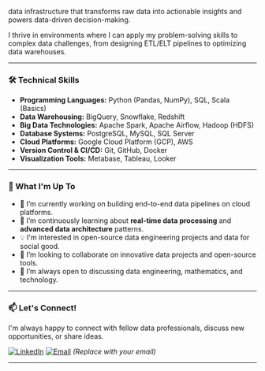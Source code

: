data infrastructure that transforms raw data into actionable insights and powers data-driven decision-making.

I thrive in environments where I can apply my problem-solving skills to complex data challenges, from designing ETL/ELT pipelines to optimizing data warehouses.

---

### 🛠️ Technical Skills

*   **Programming Languages:** Python (Pandas, NumPy), SQL, Scala (Basics)
*   **Data Warehousing:** BigQuery, Snowflake, Redshift
*   **Big Data Technologies:** Apache Spark, Apache Airflow, Hadoop (HDFS)
*   **Database Systems:** PostgreSQL, MySQL, SQL Server
*   **Cloud Platforms:** Google Cloud Platform (GCP), AWS
*   **Version Control & CI/CD:** Git, GitHub, Docker
*   **Visualization Tools:** Metabase, Tableau, Looker

---

### 🧠 What I'm Up To

*   🔭 I’m currently working on building end-to-end data pipelines on cloud platforms.
*   🌱 I’m continuously learning about **real-time data processing** and **advanced data architecture** patterns.
*   💡 I'm interested in open-source data engineering projects and data for social good.
*   👯 I’m looking to collaborate on innovative data projects and open-source tools.
*   🤔 I’m always open to discussing data engineering, mathematics, and technology.

---

### 📫 Let's Connect!

I'm always happy to connect with fellow data professionals, discuss new opportunities, or share ideas.

[![LinkedIn](https://img.shields.io/badge/LinkedIn-Connect%20with%20me-blue?style=for-the-badge&logo=linkedin)](https://www.linkedin.com/in/stevemose/)
[![Email](https://img.shields.io/badge/Email-Reach%20out%20to%20me-red?style=for-the-badge&logo=gmail)](mailto:your-email@domain.com) *(Replace with your email)*

---
